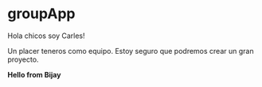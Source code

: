 # groupApp


Hola chicos soy Carles!

Un placer teneros como equipo. Estoy seguro que podremos crear un gran proyecto.

**Hello from Bijay**


